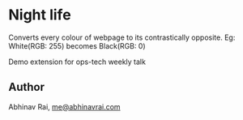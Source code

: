 # Night life

Converts every colour of webpage to its contrastically opposite. Eg: White(RGB: 255) becomes Black(RGB: 0) 

Demo extension for ops-tech weekly talk

## Author
Abhinav Rai, me@abhinavrai.com
